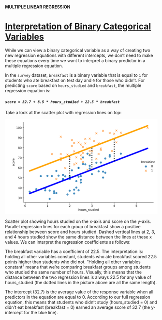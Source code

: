 #### MULTIPLE LINEAR REGRESSION

# [Interpretation of Binary Categorical Variables](https://www.codecademy.com/courses/linear-regression-mssp/lessons/stats-multiple-linear-regression/exercises/interpretation-of-binary-categorical-variables)

While we can view a binary categorical variable as a way of creating two new regression equations with different intercepts, 
we don’t need to make these equations every time we want to interpret a binary predictor in a multiple regression equation.

In the `survey` dataset, `breakfast` is a binary variable that is equal to `1` for students who ate breakfast on test day and `0` for those who didn’t. 
For predicting `score` based on `hours_studied` and `breakfast`, the multiple regression equation is:
<h4>
    <p><em><code>score = 32.7 + 8.5 * hours_studied + 22.5 * breakfast</code></em></p>
</h4>
Take a look at the scatter plot with regression lines on top:

![scatterplot](e5_constantvars3.svg)

Scatter plot showing hours studied on the x-axis and score on the y-axis. Parallel regression lines for each group of breakfast show a positive relationship between score and hours studied. Dashed vertical lines at 2, 3, and 4 hours studied show the same distance between the lines at these x values.
We can interpret the regression coefficients as follows:

The breakfast variable has a coefficient of 22.5. The interpretation is: holding all other variables constant, students who ate breakfast scored 22.5 points higher than students who did not. “Holding all other variables constant” means that we’re comparing breakfast groups among students who studied the same number of hours. Visually, this means that the distance between the two regression lines is always 22.5 for any value of hours_studied (the dotted lines in the picture above are all the same length).

The intercept (32.7) is the average value of the response variable when all predictors in the equation are equal to 0. According to our full regression equation, this means that students who didn’t study (hours_studied = 0) and didn’t eat breakfast (breakfast = 0) earned an average score of 32.7 (the y-intercept for the blue line).
